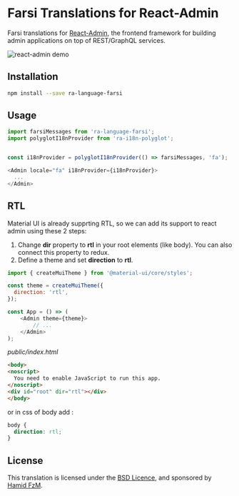 # Farsi Translations for React-Admin

Farsi translations for [React-Admin](https://github.com/marmelab/react-admin), the frontend framework for building admin applications on top of REST/GraphQL services.

![react-admin demo](http://static.marmelab.com/react-admin.gif)

## Installation

```sh
npm install --save ra-language-farsi
```

## Usage

```js
import farsiMessages from 'ra-language-farsi';
import polyglotI18nProvider from 'ra-i18n-polyglot';


const i18nProvider = polyglotI18nProvider(() => farsiMessages, 'fa');

<Admin locale="fa" i18nProvider={i18nProvider}>
  ...
</Admin>
```

## RTL
Material UI is already supprting RTL, so we can add its support to react admin using these 2 steps:

1. Change **dir** property to **rtl** in your root elements (like body). You can also connect this property to redux.
2. Define a theme and set **direction** to **rtl**.

```javascript
import { createMuiTheme } from '@material-ui/core/styles';

const theme = createMuiTheme({
  direction: 'rtl',
});

const App = () => (
    <Admin theme={theme}>
        // ...
    </Admin>
);
```

*public/index.html*

```html
<body>
<noscript>
  You need to enable JavaScript to run this app.
</noscript>
<div id="root" dir="rtl"></div>
</body>
```
or in css of body add :
```css
body {
  direction: rtl;
}
```


## License

This translation is licensed under the [BSD Licence](LICENSE), and sponsored by [Hamid FzM](https://hamidfzm.com).
